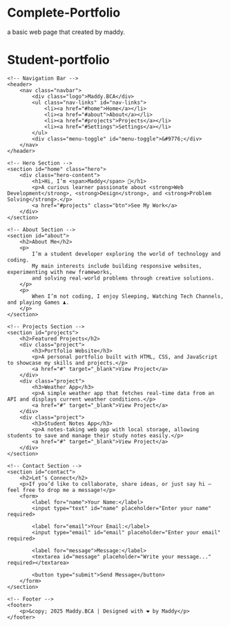 # Complete-Portfolio
a basic web page that created by maddy.
# Student-portfolio
<!DOCTYPE html>
<html lang="en">
<head>
    <meta charset="UTF-8">
    <meta name="viewport" content="width=device-width, initial-scale=1.0">
    <title>Maddy | Portfolio</title>
    <link rel="stylesheet" href="style.css">
    <script defer src="script.js"></script>
</head>
<body>

    <!-- Navigation Bar -->
    <header>
        <nav class="navbar">
            <div class="logo">Maddy.BCA</div>
            <ul class="nav-links" id="nav-links">
                <li><a href="#home">Home</a></li>
                <li><a href="#about">About</a></li>
                <li><a href="#projects">Projects</a></li>
                <li><a href="#Settings">Settings</a></li>
            </ul>
            <div class="menu-toggle" id="menu-toggle">&#9776;</div>
        </nav>
    </header>

    <!-- Hero Section -->
    <section id="home" class="hero">
        <div class="hero-content">
            <h1>Hi, I’m <span>Maddy</span> 👋</h1>
            <p>A curious learner passionate about <strong>Web Development</strong>, <strong>Design</strong>, and <strong>Problem Solving</strong>.</p>
            <a href="#projects" class="btn">See My Work</a>
        </div>
    </section>

    <!-- About Section -->
    <section id="about">
        <h2>About Me</h2>
        <p>
            I’m a student developer exploring the world of technology and coding.  
            My main interests include building responsive websites, experimenting with new frameworks,  
            and solving real-world problems through creative solutions.
        </p>
        <p>
            When I’m not coding, I enjoy Sleeping, Watching Tech Channels, and playing Games ♟️.
        </p>
    </section>

    <!-- Projects Section -->
    <section id="projects">
        <h2>Featured Projects</h2>
        <div class="project">
            <h3>Portfolio Website</h3>
            <p>A personal portfolio built with HTML, CSS, and JavaScript to showcase my skills and projects.</p>
            <a href="#" target="_blank">View Project</a>
        </div>
        <div class="project">
            <h3>Weather App</h3>
            <p>A simple weather app that fetches real-time data from an API and displays current weather conditions.</p>
            <a href="#" target="_blank">View Project</a>
        </div>
        <div class="project">
            <h3>Student Notes App</h3>
            <p>A notes-taking web app with local storage, allowing students to save and manage their study notes easily.</p>
            <a href="#" target="_blank">View Project</a>
        </div>
    </section>

    <!-- Contact Section -->
    <section id="contact">
        <h2>Let’s Connect</h2>
        <p>If you’d like to collaborate, share ideas, or just say hi — feel free to drop me a message!</p>
        <form>
            <label for="name">Your Name:</label>
            <input type="text" id="name" placeholder="Enter your name" required>
            
            <label for="email">Your Email:</label>
            <input type="email" id="email" placeholder="Enter your email" required>
            
            <label for="message">Message:</label>
            <textarea id="message" placeholder="Write your message..." required></textarea>
            
            <button type="submit">Send Message</button>
        </form>
    </section>

    <!-- Footer -->
    <footer>
        <p>&copy; 2025 Maddy.BCA | Designed with ❤️ by Maddy</p>
    </footer>

</body>
</html>
